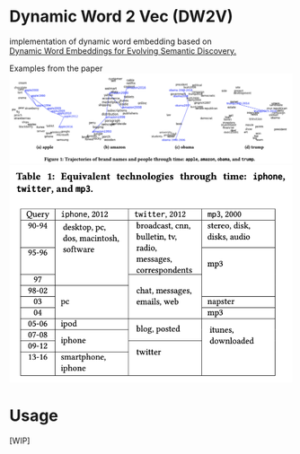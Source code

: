 # Dynamic Word 2 Vec (DW2V)

implementation of dynamic word embedding based on  
[Dynamic Word Embeddings for Evolving Semantic Discovery.](https://arxiv.org/abs/1703.00607)

Examples from the paper  
<img src="./images/word_trajectories.png" width="800">  
<img src="./images/equivalence_searching.png" width="600">

# Usage
[WIP]
